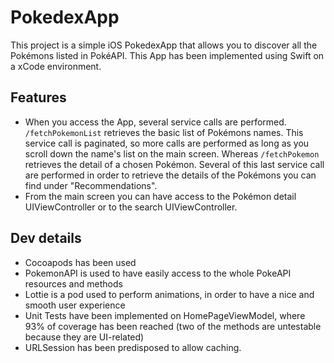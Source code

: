 # PokedexApp

This project is a simple iOS PokedexApp that allows you to discover all the Pokémons listed in PokéAPI. This App has been implemented using Swift on a xCode environment. 

## Features

- When you access the App, several service calls are performed. `/fetchPokemonList` retrieves the basic list of Pokémons names. This service call is paginated, so more calls are performed as long as you scroll down the name's list on the main screen. Whereas `/fetchPokemon` retrieves the detail of a chosen Pokémon. Several of this last service call are performed in order to retrieve the details of the Pokémons you can find under "Recommendations".
- From the main screen you can have access to the Pokémon detail UIViewController or to the search UIViewController.

## Dev details

- Cocoapods has been used
- PokemonAPI is used to have easily access to the whole PokeAPI resources and methods
- Lottie is a pod used to perform animations, in order to have a nice and smooth user experience
- Unit Tests have been implemented on HomePageViewModel, where 93% of coverage has been reached (two of the methods are untestable because they are UI-related)
- URLSession has been predisposed to allow caching.
